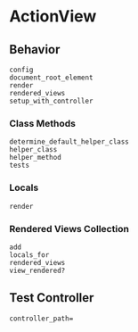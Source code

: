 # ActionView

## Behavior

```
config
document_root_element
render
rendered_views
setup_with_controller
```

### Class Methods

```
determine_default_helper_class
helper_class
helper_method
tests
```

### Locals

```
render
```

### Rendered Views Collection

```
add
locals_for
rendered_views
view_rendered?
```

## Test Controller

```
controller_path=
```
